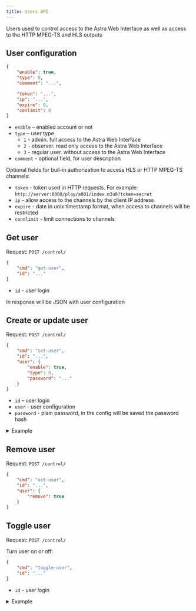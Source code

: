 ```yaml
---
title: Users API
---
```


Users used to control access to the Astra Web Interface as well as access to the HTTP MPEG-TS and HLS outputs

## User configuration

```json
{
    "enable": true,
    "type": 0,
    "comment": "...",

    "token": "...",
    "ip": "...",
    "expire": 0,
    "conlimit": 0
}
```

- `enable` – enabled account or not
- `type` – user type
    - `1` - admin. full access to the Astra Web Interface
    - `2` - observer. read only access to the Astra Web Interface
    - `3` - regular user. without access to the Astra Web Interface
- `comment` - optional field, for user description

Optional fields for buil-in authorization to access HLS or HTTP MPEG-TS channels:

- `token` - token used in HTTP requests. For example: `http://server:8000/play/a001/index.m3u8?token=secret`
- `ip` - allow access to the channels by the client IP address
- `expire` - date in unix timestamp format, when access to channels will be restricted
- `connlimit` - limit connections to channels

## Get user

Request: `POST /control/`

```json
{
    "cmd": "get-user",
    "id": "..."
}
```

- `id` - user login

In response will be JSON with user configuration

## Create or update user

Request: `POST /control/`

```json
{
    "cmd": "set-user",
    "id": "...",
    "user": {
        "enable": true,
        "type": 0,
        "password": "..."
    }
}
```

- `id` – user login
- `user` - user configuration
- `password` - plain password, in the config will be saved the password hash

<details>
<summary>Example</summary>

You may create new user by launching next command:

```sh
curl -X POST --user login -d @- http://server:8000/control/ <<END
{
  "cmd": "set-user",
  "id": "new-admin",
  "user": {
    "enable": true,
    "type": 1,
    "password": "secret"
  }
}
END
```

on success Astra returns:

```json
{ "set-user": "ok" }
```
</details>

## Remove user

Request: `POST /control/`

```json
{
    "cmd": "set-user",
    "id": "...",
    "user": {
        "remove": true
    }
}
```

## Toggle user

Request: `POST /control/`

Turn user on or off:

```json
{
    "cmd": "toggle-user",
    "id": "..."
}
```

- `id` - user login

<details>
<summary>Example</summary>

You may enable or disable user by launching next command:

```sh
curl \
    -X POST \
    --user login \
    -d '{"cmd":"toggle-user", "id":"login"}' \
    http://server:8000/control/
```

on success Astra returns:

```json
{ "toggle-user": "ok" }
```
</details>

